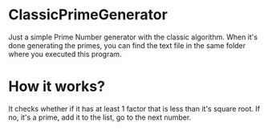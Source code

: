 # ClassicPrimeGenerator
Just a simple Prime Number generator with the classic algorithm.
When it's done generating the primes, you can find the text file in the same folder where you executed this program.

# How it works?
It checks whether if it has at least 1 factor that is less than it's square root. If no, it's a prime, add it to the list, go to the next number.
